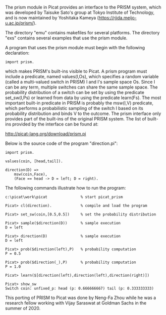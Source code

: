 The prism module in Picat provides an interface to the
PRISM system, which was developed by Taisuke Sato's group
at Tokyo Institute of Technology, and is now maintained by
Yoshitaka Kameya (https://rjida.meijo-u.ac.jp/prism/).

The directory "emu" contains makefiles for several platforms.
The directory "exs" contains several examples that use the
prism module.

A program that uses the prism module must begin with the
following declaration:

```
import prism.
```

which makes PRISM's built-ins visible to Picat. A prism
program must include a predicate, named values(I,Os), which
specifies a random variable (called a multi-valued switch
in PRISM) I and I's sample space Os. Since I can be any
term, multiple switches can share the same sample space.
The probability distribution of a switch can be set by
using the predicate set_sw(I,Ps) or learned from data by
using the predicate learn(Fs). The most important built-in
predicate in PRISM is probably the msw(I,V) predicate,
which performs a probabilistic sampling of the switch I
based on its probability distribution and binds V to the
outcome. The prism interface only provides part of the
built-ins of the original PRISM system. The list of
built-ins provided by the interface can be found at:

http://picat-lang.org/download/prism.pi

Below is the source code of the program "direction.pi":

```
import prism.

values(coin, [head,tail]).

direction(D) =>
    msw(coin,Face),
    (Face == head -> D = left; D = right).
```

The following commands illustrate how to run the program:

```
c:\picat\work\picat               % start picat_prism

Picat> cl(direction).             % compile and load the program

Picat> set_sw(coin,[0.5,0.5])     % set the probability distribution

Picat> sample($direction(D))      % sample execution
D = left

Picat> direction(D)               % sample execution
D = left

Picat> prob($direction(left),P)   % probability computation
P = 0.5

Picat> prob($direction(_),P)      % probability computation
P = 1.0

Picat> learn($[direction(left),direction(left),direction(right)])

Picat> show_sw
Switch coin: unfixed_p: head (p: 0.666666667) tail (p: 0.333333333)
```

This porting of PRISM to Picat was done by Neng-Fa Zhou while he was
a research fellow working with Vijay Saraswat at Goldman Sachs in
the summer of 2020.
